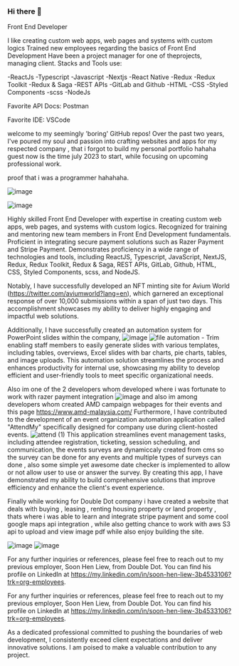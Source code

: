 ### Hi there 👋

Front End Developer

I like creating custom web apps, web pages and systems with custom logics
Trained new employees regarding the basics of Front End Development
Have been a project manager for one of theprojects, managing client.
Stacks and Tools use:

-ReactJs
-Typescript
-Javascript
-Nextjs
-React Native
-Redux
-Redux Toolkit
-Redux & Saga
-REST APIs
-GitLab and Github
-HTML
-CSS
-Styled Components
-scss
-NodeJs

Favorite API Docs: Postman

Favorite IDE: VSCode


welcome to my seemingly 'boring' GitHub repos! Over the past two years, I've poured my soul and passion into crafting websites and apps for my respected company ,
that i forgot to build my personal portfolio hahaha guest now is the time july 2023 to start, while focusing on upcoming professional work.

proof that i was a programmer hahahaha.

![image](https://github.com/jonathanfreddie23/jonathanfreddie23/assets/34409979/70a07d70-3f70-4e0b-9a90-3891fd938199)

![image](https://github.com/jonathanfreddie23/jonathanfreddie23/assets/34409979/63b34431-c605-4397-8f6f-5595b7084215)


Highly skilled Front End Developer with expertise in creating custom web apps, web pages, and systems with custom logics. Recognized for training and mentoring new team members in Front End Development fundamentals. Proficient in integrating secure payment solutions such as Razer Payment and Stripe Payment. Demonstrates proficiency in a wide range of technologies and tools, including ReactJS, Typescript, JavaScript, NextJS, Redux, Redux Toolkit, Redux & Saga, REST APIs, GitLab, Github, HTML, CSS, Styled Components, scss, and NodeJS.

Notably, I have successfully developed an NFT minting site for Avium World (https://twitter.com/aviumworld?lang=en), which garnered an exceptional response of over 10,000 submissions within a span of just two days. This accomplishment showcases my ability to deliver highly engaging and impactful web solutions.

Additionally, I have successfully created an automation system for PowerPoint slides within the company, 
![image](https://github.com/jonathanfreddie23/jonathanfreddie23/assets/34409979/b0bcd68c-999e-403b-b05f-c73411ddd3b3)
![file automation - Trim](https://github.com/jonathanfreddie23/jonathanfreddie23/assets/34409979/169f655b-8776-4de9-bae5-f5d88f8eae94)
enabling staff members to easily generate slides with various templates, including tables, overviews, Excel slides with bar charts, pie charts, tables, and image uploads. This automation solution streamlines the process and enhances productivity for internal use, showcasing my ability to develop efficient and user-friendly tools to meet specific organizational needs.

Also im one of the 2 developers whom developed where i was fortunate to work with razer payment integration ![image](https://github.com/jonathanfreddie23/jonathanfreddie23/assets/34409979/731f6e2e-25ac-4b0d-9398-1d2f4ef204cc)
and also im among developers whom created AMD campaign webpages for their events and this page https://www.amd-malaysia.com/
Furthermore, I have contributed to the development of an event organization automation application called "AttendMy" specifically designed for company use during client-hosted events.
![attend (1)](https://github.com/jonathanfreddie23/jonathanfreddie23/assets/34409979/89387dd9-41e4-4417-a855-bebcfdb709eb)
This application streamlines event management tasks, including attendee registration, ticketing, session scheduling, and communication, the events surveys are dynamiccaly created from cms so the survey can be done for any events and multiple types of surveys can done , also some simple yet awesome date checker is implemented to allow or not allow user to use or answer the survey. By creating this app, I have demonstrated my ability to build comprehensive solutions that improve efficiency and enhance the client's event experience.

Finally while working for Double Dot company i have created a website that deals with buying , leasing , renting housing property or land property , thats where i was able to learn and integrate stripe payment and some cool google maps api integration ,  while also getting chance to work with aws S3 api to upload and view image pdf while also enjoy building the site.

![image](https://github.com/jonathanfreddie23/jonathanfreddie23/assets/34409979/2a4c9fae-d42b-4569-8d6c-8759de5bd087)
![image](https://github.com/jonathanfreddie23/jonathanfreddie23/assets/34409979/60a3a4bc-6247-48d5-9d13-19db7dad8977)


For any further inquiries or references, please feel free to reach out to my previous employer, Soon Hen Liew, from Double Dot. You can find his profile on LinkedIn at https://my.linkedin.com/in/soon-hen-liew-3b4533106?trk=org-employees.

For any further inquiries or references, please feel free to reach out to my previous employer, Soon Hen Liew, from Double Dot. You can find his profile on LinkedIn at https://my.linkedin.com/in/soon-hen-liew-3b4533106?trk=org-employees.

As a dedicated professional committed to pushing the boundaries of web development, I consistently exceed client expectations and deliver innovative solutions. I am poised to make a valuable contribution to any project.










<!--
**jonathanfreddie23/jonathanfreddie23** is a ✨ _special_ ✨ repository because its `README.md` (this file) appears on your GitHub profile.

Here are some ideas to get you started:

- 🔭 I’m currently working on ...
- 🌱 I’m currently learning ...
- 👯 I’m looking to collaborate on ...
- 🤔 I’m looking for help with ...
- 💬 Ask me about ...
- 📫 How to reach me: ...
- 😄 Pronouns: ...
- ⚡ Fun fact: ...
-->
